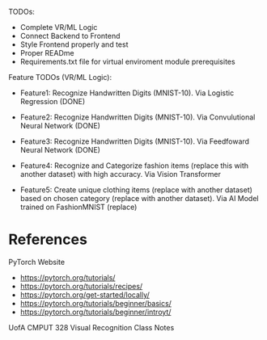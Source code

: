 TODOs:
- Complete VR/ML Logic 
- Connect Backend to Frontend
- Style Frontend properly and test
- Proper READme
- Requirements.txt file for virtual enviroment module prerequisites

Feature TODOs (VR/ML Logic):
- Feature1: Recognize Handwritten Digits (MNIST-10). Via Logistic Regression (DONE)
 
- Feature2: Recognize Handwritten Digits (MNIST-10). Via Convulutional Neural Network (DONE)

- Feature3: Recognize Handwritten Digits (MNIST-10). Via Feedfoward Neural Network (DONE)

- Feature4: Recognize and Categorize fashion items (replace this with another dataset) with high accuracy. Via Vision Transformer

- Feature5: Create unique clothing items (replace with another dataset) based on chosen category (replace with another dataset). Via AI Model trained on FashionMNIST (replace)

# References
PyTorch Website
- https://pytorch.org/tutorials/
- https://pytorch.org/tutorials/recipes/
- https://pytorch.org/get-started/locally/
- https://pytorch.org/tutorials/beginner/basics/
- https://pytorch.org/tutorials/beginner/introyt/

UofA CMPUT 328 Visual Recognition Class Notes